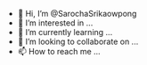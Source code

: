 - 👋 Hi, I’m @SarochaSrikaowpong
- 👀 I’m interested in ...
- 🌱 I’m currently learning ...
- 💞️ I’m looking to collaborate on ...
- 📫 How to reach me ...

<!---
SarochaSrikaowpong/SarochaSrikaowpong is a ✨ special ✨ repository because its `README.md` (this file) appears on your GitHub profile.
You can click the Preview link to take a look at your changes.
--->
